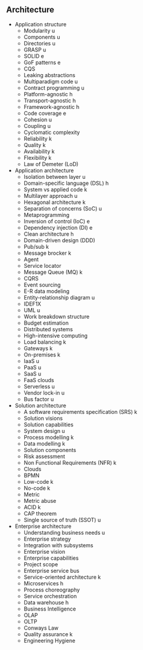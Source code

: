## Architecture

- Application structure
  - Modularity u
  - Components u
  - Directories u
  - GRASP u
  - SOLID e
  - GoF patterns e
  - CQS
  - Leaking abstractions
  - Multiparadigm code u
  - Contract programming u
  - Platform-agnostic h
  - Transport-agnostic h
  - Framework-agnostic h
  - Code coverage e
  - Cohesion u
  - Coupling u
  - Cyclomatic complexity
  - Reliability k
  - Quality k
  - Availability k
  - Flexibility k
  - Law of Demeter (LoD)
- Application architecture
  - Isolation between layer u
  - Domain-specific language (DSL) h
  - System vs applied code k
  - Multilayer approach u
  - Hexagonal architecture k
  - Separation of concerns (SoC) u
  - Metaprogramming
  - Inversion of control (IoC) e
  - Dependency injection (DI) e
  - Clean architecture h
  - Domain-driven design (DDD)
  - Pub/sub k
  - Message brocker k
  - Agent
  - Service locator
  - Message Queue (MQ) k
  - CQRS
  - Event sourcing 
  - E-R data modeling
  - Entity-relationship diagram u
  - IDEF1X
  - UML u
  - Work breakdown structure
  - Budget estimation
  - Distributed systems
  - High-intensive computing
  - Load balancing k
  - Gateways k
  - On-premises k
  - IaaS u
  - PaaS u
  - SaaS u
  - FaaS clouds
  - Serverless u
  - Vendor lock-in u
  - Bus factor u
- Solution architecture
  - A software requirements specification (SRS) k
  - Solution visions
  - Solution capabilities
  - System design u
  - Process modelling k
  - Data modelling k
  - Solution components
  - Risk assessment
  - Non Functional Requirements (NFR) k
  - Clouds
  - BPMN
  - Low-code k
  - No-code k
  - Metric
  - Metric abuse
  - ACID k
  - CAP theorem
  - Single source of truth (SSOT) u
- Enterprise architecture
  - Understanding business needs u
  - Enterprise strategy
  - Integration with subsystems
  - Enterprise vision
  - Enterprise capabilities
  - Project scope
  - Enterprise service bus
  - Service-oriented architecture k
  - Microservices h
  - Process choreography
  - Service orchestration
  - Data warehouse h
  - Business Intelligence
  - OLAP
  - OLTP
  - Conways Law 
  - Quality assurance k
  - Engineering Hygiene
